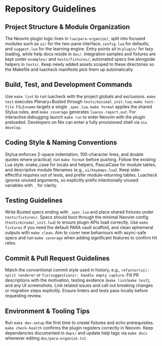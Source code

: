 # Repository Guidelines

## Project Structure & Module Organization
The Neovim plugin logic lives in `lua/para-organize/`, split into focused modules such as `ui/` for the two-pane interface, `config.lua` for defaults, and `suggest.lua` for the learning engine. Entry points sit in `plugin/` for lazy loading, while help docs reside in `doc/`. Integration samples and fixtures are kept under `examples/` and `tests/fixtures/`; automated specs live alongside helpers in `tests/`. Keep newly added assets scoped to these directories so the Makefile and luacheck manifests pick them up automatically.

## Build, Test, and Development Commands
Use `make lint` to run luacheck with the project globals and exclusions. `make test` executes Plenary+Busted through `tests/minimal_init.lua`; `make test-file FILE=name` targets a single `_spec.lua`. `make format` applies the shared Stylua rules, and `make coverage` generates `luacov.report.out`. For interactive debugging launch `make run` to enter Neovim with the plugin preloaded. Developers on Nix can enter a fully provisioned shell via `nix develop`.

## Coding Style & Naming Conventions
Stylua enforces 2-space indentation, 100-character lines, and double quotes where practical; run `make format` before pushing. Follow the existing Lua style: snake_case for locals and helpers, PascalCase for module tables, and descriptive module filenames (e.g., `ui/keymaps.lua`). Keep side-effectful requires out of tests, and prefer module-returning tables. Luacheck ignores unused arguments, so explicitly prefix intentionally unused variables with `_` for clarity.

## Testing Guidelines
Write Busted specs ending with `_spec.lua` and place shared fixtures under `tests/fixtures/`. Specs should boot through the minimal Neovim config (`tests/minimal_init.lua`) to ensure plugin APIs load correctly. Use `make fixtures` if you need the default PARA vault scaffold, and clean ephemeral outputs with `make clean`. Aim to cover new behaviours with async-safe specs and run `make coverage` when adding significant features to confirm hit rates.

## Commit & Pull Request Guidelines
Match the conventional commit style used in history, e.g., `refactor(ui): split renderer` or `fix(suggestions): handle empty capture`. Fill PR descriptions with the motivation, testing evidence (`make lint`/`make test`), and any UI screenshots. Link related issues and call out breaking changes or migration steps explicitly. Ensure linters and tests pass locally before requesting review.

## Environment & Tooling Tips
Run `make dev-setup` the first time to create fixtures and echo prerequisites. `make check-health` confirms the plugin registers correctly in Neovim. Keep dependencies documented in `deps/` and update help tags via `make docs` whenever editing `doc/para-organize.txt`.
